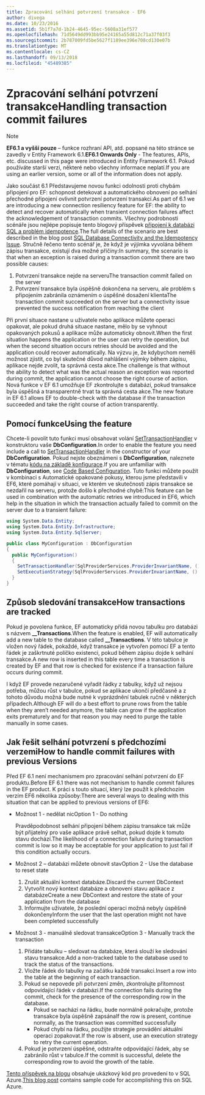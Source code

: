 ```yaml
---
title: Zpracování selhání potvrzení transakce - EF6
author: divega
ms.date: 10/23/2016
ms.assetid: 5b1f7a7d-1b24-4645-95ec-5608a31ef577
ms.openlocfilehash: 71d5649dd993bb95e24165a55d812c71a37f03f3
ms.sourcegitcommit: 2b787009fd5be5627f1189ee396e708cd130e07b
ms.translationtype: MT
ms.contentlocale: cs-CZ
ms.lasthandoff: 09/13/2018
ms.locfileid: "45489385"
---
```

# <a name="handling-transaction-commit-failures"></a><span data-ttu-id="7229a-102">Zpracování selhání potvrzení transakce</span><span class="sxs-lookup"><span data-stu-id="7229a-102">Handling transaction commit failures</span></span>
> [!NOTE]
> <span data-ttu-id="7229a-103">**EF6.1 a vyšší pouze** – funkce rozhraní API, atd. popsané na této stránce se zavedly v Entity Framework 6.1.</span><span class="sxs-lookup"><span data-stu-id="7229a-103">**EF6.1 Onwards Only** - The features, APIs, etc. discussed in this page were introduced in Entity Framework 6.1.</span></span> <span data-ttu-id="7229a-104">Pokud používáte starší verzi, některé nebo všechny informace neplatí.</span><span class="sxs-lookup"><span data-stu-id="7229a-104">If you are using an earlier version, some or all of the information does not apply.</span></span>  

<span data-ttu-id="7229a-105">Jako součást 6.1 Představujeme novou funkci odolnosti proti chybám připojení pro EF: schopnost detekovat a automatického obnovení po selhání přechodné připojení ovlivnit potvrzení potvrzení transakcí.</span><span class="sxs-lookup"><span data-stu-id="7229a-105">As part of 6.1 we are introducing a new connection resiliency feature for EF: the ability to detect and recover automatically when transient connection failures affect the acknowledgement of transaction commits.</span></span> <span data-ttu-id="7229a-106">Všechny podrobnosti scénáře jsou nejlépe popisuje tento blogový příspěvek [připojení k databázi SQL a problém idempotence](http://blogs.msdn.com/b/adonet/archive/2013/03/11/sql-database-connectivity-and-the-idempotency-issue.aspx).</span><span class="sxs-lookup"><span data-stu-id="7229a-106">The full details of the scenario are best described in the blog post [SQL Database Connectivity and the Idempotency Issue](http://blogs.msdn.com/b/adonet/archive/2013/03/11/sql-database-connectivity-and-the-idempotency-issue.aspx).</span></span>  <span data-ttu-id="7229a-107">Stručně řečeno tento scénář je, že když je výjimka vyvolána během zápisu transakce, existují dva možné příčiny:</span><span class="sxs-lookup"><span data-stu-id="7229a-107">In summary, the scenario is that when an exception is raised during a transaction commit there are two possible causes:</span></span>  

1. <span data-ttu-id="7229a-108">Potvrzení transakce nejde na serveru</span><span class="sxs-lookup"><span data-stu-id="7229a-108">The transaction commit failed on the server</span></span>
2. <span data-ttu-id="7229a-109">Potvrzení transakce byla úspěšně dokončena na serveru, ale problém s připojením zabránila oznámením o úspěšné dosažení klienta</span><span class="sxs-lookup"><span data-stu-id="7229a-109">The transaction commit succeeded on the server but a connectivity issue prevented the success notification from reaching the client</span></span>  

<span data-ttu-id="7229a-110">Při první situace nastane u uživatele nebo aplikace můžete operaci opakovat, ale pokud druhá situace nastane, mělo by se vyhnout opakovaných pokusů a aplikace může automaticky obnovit.</span><span class="sxs-lookup"><span data-stu-id="7229a-110">When the first situation happens the application or the user can retry the operation, but when the second situation occurs retries should be avoided and the application could recover automatically.</span></span> <span data-ttu-id="7229a-111">Na výzvu je, že kdybychom neměli možnost zjistit, co byl skutečné důvod nahlášení výjimky během zápisu, aplikace nejde zvolit, ta správná cesta akce.</span><span class="sxs-lookup"><span data-stu-id="7229a-111">The challenge is that without the ability to detect what was the actual reason an exception was reported during commit, the application cannot choose the right course of action.</span></span> <span data-ttu-id="7229a-112">Nová funkce v EF 6.1 umožňuje EF zkontrolujte s databází, pokud transakce byla úspěšná a transparentně trvat ta správná cesta akce.</span><span class="sxs-lookup"><span data-stu-id="7229a-112">The new feature in EF 6.1 allows EF to double-check with the database if the transaction succeeded and take the right course of action transparently.</span></span>  

## <a name="using-the-feature"></a><span data-ttu-id="7229a-113">Pomocí funkce</span><span class="sxs-lookup"><span data-stu-id="7229a-113">Using the feature</span></span>  

<span data-ttu-id="7229a-114">Chcete-li povolit tuto funkci musí obsahovat volání [SetTransactionHandler](https://msdn.microsoft.com/library/system.data.entity.dbconfiguration.setdefaulttransactionhandler.aspx) v konstruktoru vaše **DbConfiguration**.</span><span class="sxs-lookup"><span data-stu-id="7229a-114">In order to enable the feature you need include a call to [SetTransactionHandler](https://msdn.microsoft.com/library/system.data.entity.dbconfiguration.setdefaulttransactionhandler.aspx) in the constructor of your **DbConfiguration**.</span></span> <span data-ttu-id="7229a-115">Pokud nejste obeznámeni s **DbConfiguration**, naleznete v tématu [kódu na základě konfigurace](~/ef6/fundamentals/configuring/code-based.md).</span><span class="sxs-lookup"><span data-stu-id="7229a-115">If you are unfamiliar with **DbConfiguration**, see [Code Based Configuration](~/ef6/fundamentals/configuring/code-based.md).</span></span> <span data-ttu-id="7229a-116">Tuto funkci můžete použít v kombinaci s Automatické opakované pokusy, kterou jsme představili v EF6, které pomáhají v situaci, ve kterém ve skutečnosti zápis transakce se nezdařil na serveru, protože došlo k přechodné chybě:</span><span class="sxs-lookup"><span data-stu-id="7229a-116">This feature can be used in combination with the automatic retries we introduced in EF6, which help in the situation in which the transaction actually failed to commit on the server due to a transient failure:</span></span>  

``` csharp
using System.Data.Entity;
using System.Data.Entity.Infrastructure;
using System.Data.Entity.SqlServer;

public class MyConfiguration : DbConfiguration  
{
  public MyConfiguration()  
  {  
    SetTransactionHandler(SqlProviderServices.ProviderInvariantName, () => new CommitFailureHandler());  
    SetExecutionStrategy(SqlProviderServices.ProviderInvariantName, () => new SqlAzureExecutionStrategy());  
  }  
}
```  

## <a name="how-transactions-are-tracked"></a><span data-ttu-id="7229a-117">Způsob sledování transakce</span><span class="sxs-lookup"><span data-stu-id="7229a-117">How transactions are tracked</span></span>  

<span data-ttu-id="7229a-118">Pokud je povolena funkce, EF automaticky přidá novou tabulku pro databázi s názvem **__Transactions**.</span><span class="sxs-lookup"><span data-stu-id="7229a-118">When the feature is enabled, EF will automatically add a new table to the database called **__Transactions**.</span></span> <span data-ttu-id="7229a-119">V této tabulce je vložen nový řádek, pokaždé, když transakce je vytvořen pomocí EF a tento řádek je zaškrtnuté políčko existenci, pokud během zápisu dojde k selhání transakce.</span><span class="sxs-lookup"><span data-stu-id="7229a-119">A new row is inserted in this table every time a transaction is created by EF and that row is checked for existence if a transaction failure occurs during commit.</span></span>  

<span data-ttu-id="7229a-120">I když EF provede nezaručené vyřadit řádky z tabulky, když už nejsou potřeba, můžou růst v tabulce, pokud se aplikace ukončí předčasně a z tohoto důvodu možná bude nutné k vyprázdnění tabulek ručně v některých případech.</span><span class="sxs-lookup"><span data-stu-id="7229a-120">Although EF will do a best effort to prune rows from the table when they aren’t needed anymore, the table can grow if the application exits prematurely and for that reason you may need to purge the table manually in some cases.</span></span>  

## <a name="how-to-handle-commit-failures-with-previous-versions"></a><span data-ttu-id="7229a-121">Jak řešit selhání potvrzení s předchozími verzemi</span><span class="sxs-lookup"><span data-stu-id="7229a-121">How to handle commit failures with previous Versions</span></span>

<span data-ttu-id="7229a-122">Před EF 6.1 není mechanismem pro zpracování selhání potvrzení do EF produktu.</span><span class="sxs-lookup"><span data-stu-id="7229a-122">Before EF 6.1 there was not mechanism to handle commit failures in the EF product.</span></span> <span data-ttu-id="7229a-123">K práci s touto situací, který lze použít k předchozím verzím EF6 několika způsoby:</span><span class="sxs-lookup"><span data-stu-id="7229a-123">There are several ways to dealing with this situation that can be applied to previous versions of EF6:</span></span>  

* <span data-ttu-id="7229a-124">Možnost 1 - nedělat nic</span><span class="sxs-lookup"><span data-stu-id="7229a-124">Option 1 - Do nothing</span></span>  

  <span data-ttu-id="7229a-125">Pravděpodobnost selhání připojení během zápisu transakce tak může být přijatelný pro vaše aplikace právě selhat, pokud dojde k tomuto stavu dochází.</span><span class="sxs-lookup"><span data-stu-id="7229a-125">The likelihood of a connection failure during transaction commit is low so it may be acceptable for your application to just fail if this condition actually occurs.</span></span>  

* <span data-ttu-id="7229a-126">Možnost 2 – databázi můžete obnovit stav</span><span class="sxs-lookup"><span data-stu-id="7229a-126">Option 2 - Use the database to reset state</span></span>  

  1. <span data-ttu-id="7229a-127">Zrušit aktuální kontext databáze.</span><span class="sxs-lookup"><span data-stu-id="7229a-127">Discard the current DbContext</span></span>  
  2. <span data-ttu-id="7229a-128">Vytvořit nový kontext databáze a obnovení stavu aplikace z databáze</span><span class="sxs-lookup"><span data-stu-id="7229a-128">Create a new DbContext and restore the state of your application from the database</span></span>  
  3. <span data-ttu-id="7229a-129">Informujte uživatele, že poslední operaci možná nebyly úspěšně dokončeny</span><span class="sxs-lookup"><span data-stu-id="7229a-129">Inform the user that the last operation might not have been completed successfully</span></span>  

* <span data-ttu-id="7229a-130">Možnost 3 - manuálně sledovat transakce</span><span class="sxs-lookup"><span data-stu-id="7229a-130">Option 3 - Manually track the transaction</span></span>  

  1. <span data-ttu-id="7229a-131">Přidáte tabulku – sledovat na databáze, která slouží ke sledování stavu transakce.</span><span class="sxs-lookup"><span data-stu-id="7229a-131">Add a non-tracked table to the database used to track the status of the transactions.</span></span>  
  2. <span data-ttu-id="7229a-132">Vložte řádek do tabulky na začátku každé transakci.</span><span class="sxs-lookup"><span data-stu-id="7229a-132">Insert a row into the table at the beginning of each transaction.</span></span>  
  3. <span data-ttu-id="7229a-133">Pokud se nepovede při potvrzení změn, zkontrolujte přítomnost odpovídající řádek v databázi.</span><span class="sxs-lookup"><span data-stu-id="7229a-133">If the connection fails during the commit, check for the presence of the corresponding row in the database.</span></span>  
     - <span data-ttu-id="7229a-134">Pokud se nachází na řádku, bude normálně pokračujte, protože transakce byla úspěšně zapsána</span><span class="sxs-lookup"><span data-stu-id="7229a-134">If the row is present, continue normally, as the transaction was committed successfully</span></span>  
     - <span data-ttu-id="7229a-135">Pokud chybí na řádku, použijte strategie provádění aktuální operaci zopakovat.</span><span class="sxs-lookup"><span data-stu-id="7229a-135">If the row is absent, use an execution strategy to retry the current operation.</span></span>  
  4. <span data-ttu-id="7229a-136">Pokud je potvrzení úspěšné, odstraňte odpovídající řádek, aby se zabránilo růst v tabulce.</span><span class="sxs-lookup"><span data-stu-id="7229a-136">If the commit is successful, delete the corresponding row to avoid the growth of the table.</span></span>  

<span data-ttu-id="7229a-137">[Tento příspěvek na blogu](http://blogs.msdn.com/b/adonet/archive/2013/03/11/sql-database-connectivity-and-the-idempotency-issue.aspx) obsahuje ukázkový kód pro provedení to v SQL Azure.</span><span class="sxs-lookup"><span data-stu-id="7229a-137">[This blog post](http://blogs.msdn.com/b/adonet/archive/2013/03/11/sql-database-connectivity-and-the-idempotency-issue.aspx) contains sample code for accomplishing this on SQL Azure.</span></span>  
